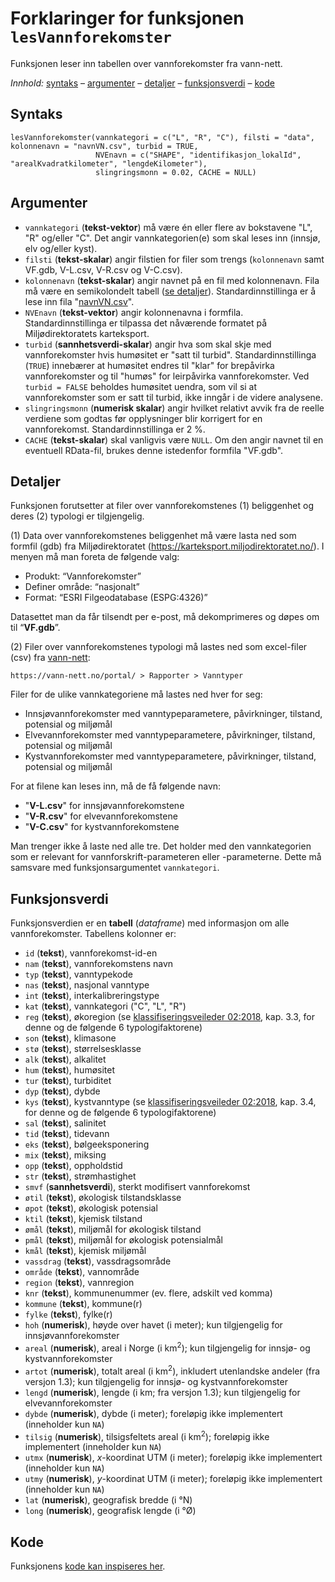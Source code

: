 # Forklaringer for funksjonen `lesVannforekomster`

Funksjonen leser inn tabellen over vannforekomster fra vann-nett.

_Innhold:_ [syntaks](#syntaks) – [argumenter](#argumenter) – [detaljer](#detaljer) – [funksjonsverdi](#funksjonsverdi) – [kode](#kode)


## Syntaks

```{r}
lesVannforekomster(vannkategori = c("L", "R", "C"), filsti = "data", kolonnenavn = "navnVN.csv", turbid = TRUE,
                   NVEnavn = c("SHAPE", "identifikasjon_lokalId", "arealKvadratkilometer", "lengdeKilometer"),
                   slingringsmonn = 0.02, CACHE = NULL)
```


## Argumenter

* `vannkategori` (**tekst-vektor**) må være én eller flere av bokstavene "L", "R" og/eller "C". Det angir vannkategorien(e) som skal leses inn (innsjø, elv og/eller kyst).
* `filsti`  (**tekst-skalar**) angir filstien for filer som trengs (`kolonnenavn` samt VF.gdb, V-L.csv, V-R.csv og V-C.csv).
* `kolonnenavn` (**tekst-skalar**) angir navnet på en fil med kolonnenavn. Fila må være en semikolondelt tabell ([se detaljer](hjelpfil.md#vannforekomster-v-.csv-navnvn.csv)). Standardinnstillinga er å lese inn fila "[navnVN.csv](../data/navnVN.csv)".
* `NVEnavn` (**tekst-vektor**) angir kolonnenavna i formfila. Standardinnstillinga er tilpassa det nåværende formatet på Miljødirektoratets karteksport.
* `turbid` (**sannhetsverdi-skalar**) angir hva som skal skje med vannforekomster hvis humøsitet er "satt til turbid". Standardinnstillinga (`TRUE`) innebærer at humøsitet endres til "klar" for brepåvirka vannforekomster og til "humøs" for leirpåvirka vannforekomster. Ved `turbid = FALSE` beholdes humøsitet uendra, som vil si at vannforekomster som er satt til turbid, ikke inngår i de videre analysene.
* `slingringsmonn` (**numerisk skalar**) angir hvilket relativt avvik fra de reelle verdiene som godtas før opplysninger blir korrigert for en vannforekomst. Standardinnstillinga er 2&nbsp;%.
* `CACHE` (**tekst-skalar**) skal vanligvis være `NULL`. Om den angir navnet til en eventuell RData-fil, brukes denne istedenfor formfila "VF.gdb".


## Detaljer

Funksjonen forutsetter at filer over vannforekomstenes (1) beliggenhet og deres (2) typologi er tilgjengelig.

(1) Data over vannforekomstenes beliggenhet må være lasta ned som formfil (gdb) fra Miljødirektoratet (<https://karteksport.miljodirektoratet.no/>). I menyen må man foreta de følgende valg:

-   Produkt: “Vannforekomster”
-   Definer område: “nasjonalt”
-   Format: “ESRI Filgeodatabase (ESPG:4326)”

Datasettet man da får tilsendt per e-post, må dekomprimeres og døpes om
til “**VF.gdb**”.

(2) Filer over vannforekomstenes typologi må lastes ned som excel-filer (csv) fra [vann-nett](https://vann-nett.no/portal/):

`https://vann-nett.no/portal/ > Rapporter > Vanntyper`

Filer for de ulike vannkategoriene må lastes ned hver for seg:

- Innsjøvannforekomster med vanntypeparametere, påvirkninger, tilstand, potensial og miljømål
- Elvevannforekomster   med vanntypeparametere, påvirkninger, tilstand, potensial og miljømål
- Kystvannforekomster   med vanntypeparametere, påvirkninger, tilstand, potensial og miljømål

For at filene kan leses inn, må de få følgende navn:

- "**V-L.csv**" for innsjøvannforekomstene
- "**V-R.csv**" for elvevannforekomstene
- "**V-C.csv**" for kystvannforekomstene

Man trenger ikke å laste ned alle tre.
Det holder med den vannkategorien som er relevant for vannforskrift-parameteren eller -parameterne.
Dette må samsvare med funksjonsargumentet `vannkategori`.


## Funksjonsverdi

Funksjonsverdien er en **tabell** (_dataframe_) med informasjon om alle vannforekomster. Tabellens kolonner er:

- `id` (**tekst**), vannforekomst-id-en
- `nam` (**tekst**), vannforekomstens navn
- `typ` (**tekst**), vanntypekode
- `nas` (**tekst**), nasjonal vanntype
- `int` (**tekst**), interkalibreringstype
- `kat` (**tekst**), vannkategori ("C", "L", "R")
- `reg` (**tekst**), økoregion (se [klassifiseringsveileder 02:2018](https://www.vannportalen.no/veiledere/klassifiseringsveileder/), kap. 3.3, for denne og de følgende 6 typologifaktorene)
- `son` (**tekst**), klimasone
- `stø` (**tekst**), størrelsesklasse
- `alk` (**tekst**), alkalitet
- `hum` (**tekst**), humøsitet
- `tur` (**tekst**), turbiditet
- `dyp` (**tekst**), dybde
- `kys` (**tekst**), kystvanntype (se [klassifiseringsveileder 02:2018](https://www.vannportalen.no/veiledere/klassifiseringsveileder/), kap. 3.4, for denne og de følgende 6 typologifaktorene)
- `sal` (**tekst**), salinitet
- `tid` (**tekst**), tidevann
- `eks` (**tekst**), bølgeeksponering
- `mix` (**tekst**), miksing
- `opp` (**tekst**), oppholdstid
- `str` (**tekst**), strømhastighet
- `smvf` (**sannhetsverdi**), sterkt modifisert vannforekomst
- `øtil` (**tekst**), økologisk tilstandsklasse
- `øpot` (**tekst**), økologisk potensial
- `ktil` (**tekst**), kjemisk tilstand
- `ømål` (**tekst**), miljømål for økologisk tilstand
- `pmål` (**tekst**), miljømål for økologisk potensialmål
- `kmål` (**tekst**), kjemisk miljømål
- `vassdrag` (**tekst**), vassdragsområde
- `område` (**tekst**), vannområde
- `region` (**tekst**), vannregion
- `knr` (**tekst**), kommunenummer (ev. flere, adskilt ved komma)
- `kommune` (**tekst**), kommune(r)
- `fylke` (**tekst**), fylke(r)
- `hoh` (**numerisk**), høyde over havet (i meter); kun tilgjengelig for innsjøvannforekomster
- `areal` (**numerisk**), areal i Norge (i km<sup>2</sup>); kun tilgjengelig for innsjø- og kystvannforekomster
- `artot` (**numerisk**), totalt areal (i km<sup>2</sup>), inkludert utenlandske andeler (fra versjon 1.3); kun tilgjengelig for innsjø- og kystvannforekomster
- `lengd` (**numerisk**), lengde (i km; fra versjon 1.3); kun tilgjengelig for elvevannforekomster
- `dybde` (**numerisk**), dybde (i meter); foreløpig ikke implementert (inneholder kun `NA`)
- `tilsig` (**numerisk**), tilsigsfeltets areal (i km<sup>2</sup>); foreløpig ikke implementert (inneholder kun `NA`)
- `utmx` (**numerisk**), _x_-koordinat UTM (i meter); foreløpig ikke implementert (inneholder kun `NA`)
- `utmy` (**numerisk**), _y_-koordinat UTM (i meter); foreløpig ikke implementert (inneholder kun `NA`)
- `lat` (**numerisk**), geografisk bredde (i &deg;N)
- `long` (**numerisk**), geografisk lengde (i &deg;Ø)


## Kode

Funksjonens [kode kan inspiseres her](../R/lesVannforekomster.R).
